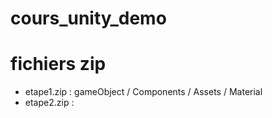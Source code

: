 # cours_unity_demo

# fichiers zip
* etape1.zip : gameObject / Components / Assets / Material
* etape2.zip : 
